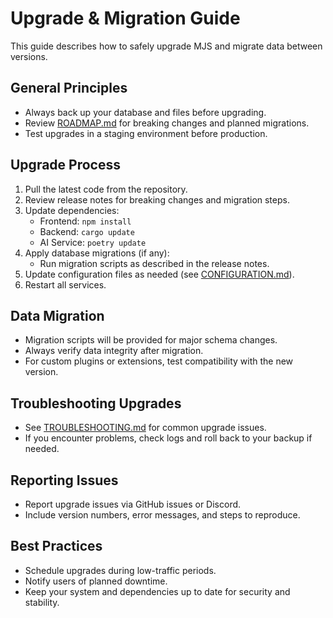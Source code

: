 # Upgrade & Migration Guide

This guide describes how to safely upgrade MJS and migrate data between versions.

## General Principles
- Always back up your database and files before upgrading.
- Review [ROADMAP.md](./ROADMAP.md) for breaking changes and planned migrations.
- Test upgrades in a staging environment before production.

## Upgrade Process
1. Pull the latest code from the repository.
2. Review release notes for breaking changes and migration steps.
3. Update dependencies:
   - Frontend: `npm install`
   - Backend: `cargo update`
   - AI Service: `poetry update`
4. Apply database migrations (if any):
   - Run migration scripts as described in the release notes.
5. Update configuration files as needed (see [CONFIGURATION.md](./CONFIGURATION.md)).
6. Restart all services.

## Data Migration
- Migration scripts will be provided for major schema changes.
- Always verify data integrity after migration.
- For custom plugins or extensions, test compatibility with the new version.

## Troubleshooting Upgrades
- See [TROUBLESHOOTING.md](./TROUBLESHOOTING.md) for common upgrade issues.
- If you encounter problems, check logs and roll back to your backup if needed.

## Reporting Issues
- Report upgrade issues via GitHub issues or Discord.
- Include version numbers, error messages, and steps to reproduce.

## Best Practices
- Schedule upgrades during low-traffic periods.
- Notify users of planned downtime.
- Keep your system and dependencies up to date for security and stability. 